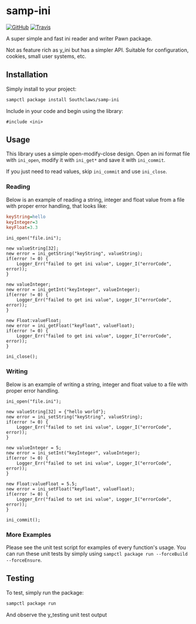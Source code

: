 # samp-ini

[![GitHub](https://shields.southcla.ws/badge/sampctl-samp--ini-2f2f2f.svg?style=for-the-badge)](https://github.com/Southclaws/samp-ini) [![Travis](https://shields.southcla.ws/travis/Southclaws/samp-ini.svg?style=for-the-badge)](https://travis-ci.org/Southclaws/samp-ini)

A super simple and fast ini reader and writer Pawn package.

Not as feature rich as y_ini but has a simpler API. Suitable for configuration, cookies, small user systems, etc.

## Installation

Simply install to your project:

```bash
sampctl package install Southclaws/samp-ini
```

Include in your code and begin using the library:

```pawn
#include <ini>
```

## Usage

This library uses a simple open-modify-close design. Open an ini format file with `ini_open`, modify it with `ini_get*` and save it with `ini_commit`.

If you just need to read values, skip `ini_commit` and use `ini_close`.

### Reading

Below is an example of reading a string, integer and float value from a file with proper error handling, that looks like:

```ini
keyString=hello
keyInteger=3
keyFloat=3.3
```

```pawn
ini_open("file.ini");

new valueString[32];
new error = ini_getString("keyString", valueString);
if(error != 0) {
    Logger_Err("failed to get ini value", Logger_I("errorCode", error));
}

new valueInteger;
new error = ini_getInt("keyInteger", valueInteger);
if(error != 0) {
    Logger_Err("failed to get ini value", Logger_I("errorCode", error));
}

new Float:valueFloat;
new error = ini_getFloat("keyFloat", valueFloat);
if(error != 0) {
    Logger_Err("failed to get ini value", Logger_I("errorCode", error));
}

ini_close();
```

### Writing

Below is an example of writing a string, integer and float value to a file with proper error handling.

```pawn
ini_open("file.ini");

new valueString[32] = {"hello world"};
new error = ini_setString("keyString", valueString);
if(error != 0) {
    Logger_Err("failed to set ini value", Logger_I("errorCode", error));
}

new valueInteger = 5;
new error = ini_setInt("keyInteger", valueInteger);
if(error != 0) {
    Logger_Err("failed to set ini value", Logger_I("errorCode", error));
}

new Float:valueFloat = 5.5;
new error = ini_setFloat("keyFloat", valueFloat);
if(error != 0) {
    Logger_Err("failed to set ini value", Logger_I("errorCode", error));
}

ini_commit();
```

### More Examples

Please see the unit test script for examples of every function's usage. You can run these unit tests by simply using `sampctl package run --forceBuild --forceEnsure`.

## Testing

To test, simply run the package:

```bash
sampctl package run
```

And observe the y_testing unit test output
